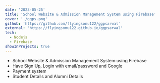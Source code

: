 ```yaml
---
date: '2023-05-25'
title: 'School Website & Admission Management System using Firebase'
cover: './ggps.png'
github: 'https://github.com/flyingsonu122/ggpsarwal'
external: 'https://flyingsonu122.github.io/ggpsarwal'
tech:
  - Nodejs
  - Firebase
showInProjects: true
---
```


- School Website & Admission Management System using Firebase
- Have Sign Up, Login with email/password and Google
- Payment system
- Student Details and Alumni Details

